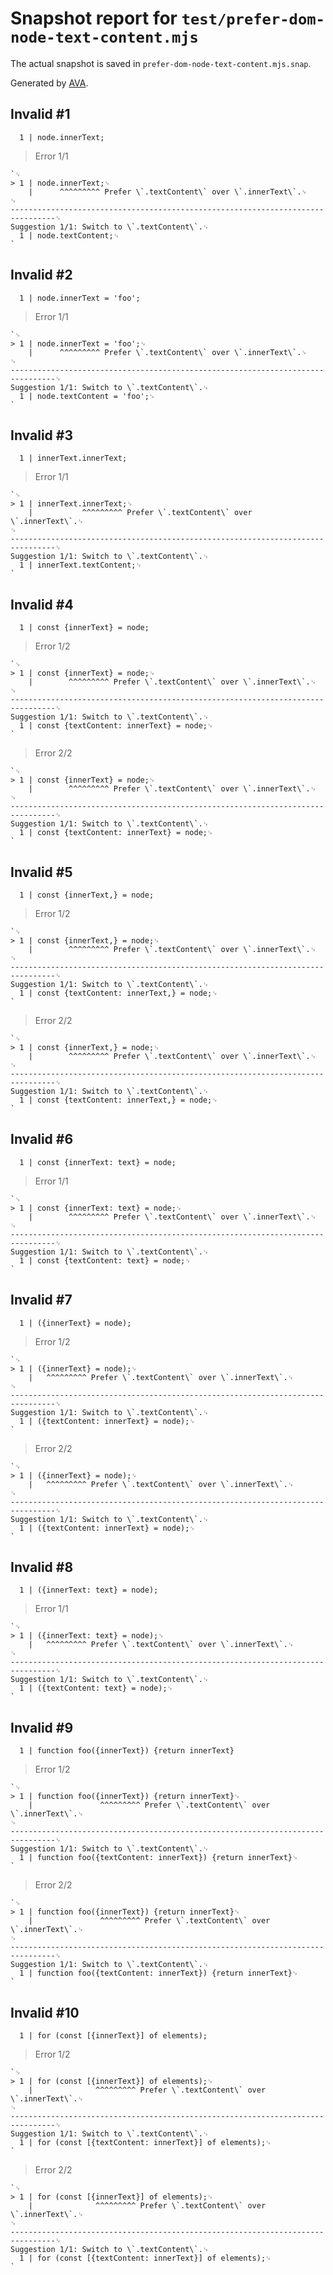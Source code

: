 # Snapshot report for `test/prefer-dom-node-text-content.mjs`

The actual snapshot is saved in `prefer-dom-node-text-content.mjs.snap`.

Generated by [AVA](https://avajs.dev).

## Invalid #1
      1 | node.innerText;

> Error 1/1

    `␊
    > 1 | node.innerText;␊
        |      ^^^^^^^^^ Prefer \`.textContent\` over \`.innerText\`.␊
    ␊
    --------------------------------------------------------------------------------␊
    Suggestion 1/1: Switch to \`.textContent\`.␊
      1 | node.textContent;␊
    `

## Invalid #2
      1 | node.innerText = 'foo';

> Error 1/1

    `␊
    > 1 | node.innerText = 'foo';␊
        |      ^^^^^^^^^ Prefer \`.textContent\` over \`.innerText\`.␊
    ␊
    --------------------------------------------------------------------------------␊
    Suggestion 1/1: Switch to \`.textContent\`.␊
      1 | node.textContent = 'foo';␊
    `

## Invalid #3
      1 | innerText.innerText;

> Error 1/1

    `␊
    > 1 | innerText.innerText;␊
        |           ^^^^^^^^^ Prefer \`.textContent\` over \`.innerText\`.␊
    ␊
    --------------------------------------------------------------------------------␊
    Suggestion 1/1: Switch to \`.textContent\`.␊
      1 | innerText.textContent;␊
    `

## Invalid #4
      1 | const {innerText} = node;

> Error 1/2

    `␊
    > 1 | const {innerText} = node;␊
        |        ^^^^^^^^^ Prefer \`.textContent\` over \`.innerText\`.␊
    ␊
    --------------------------------------------------------------------------------␊
    Suggestion 1/1: Switch to \`.textContent\`.␊
      1 | const {textContent: innerText} = node;␊
    `

> Error 2/2

    `␊
    > 1 | const {innerText} = node;␊
        |        ^^^^^^^^^ Prefer \`.textContent\` over \`.innerText\`.␊
    ␊
    --------------------------------------------------------------------------------␊
    Suggestion 1/1: Switch to \`.textContent\`.␊
      1 | const {textContent: innerText} = node;␊
    `

## Invalid #5
      1 | const {innerText,} = node;

> Error 1/2

    `␊
    > 1 | const {innerText,} = node;␊
        |        ^^^^^^^^^ Prefer \`.textContent\` over \`.innerText\`.␊
    ␊
    --------------------------------------------------------------------------------␊
    Suggestion 1/1: Switch to \`.textContent\`.␊
      1 | const {textContent: innerText,} = node;␊
    `

> Error 2/2

    `␊
    > 1 | const {innerText,} = node;␊
        |        ^^^^^^^^^ Prefer \`.textContent\` over \`.innerText\`.␊
    ␊
    --------------------------------------------------------------------------------␊
    Suggestion 1/1: Switch to \`.textContent\`.␊
      1 | const {textContent: innerText,} = node;␊
    `

## Invalid #6
      1 | const {innerText: text} = node;

> Error 1/1

    `␊
    > 1 | const {innerText: text} = node;␊
        |        ^^^^^^^^^ Prefer \`.textContent\` over \`.innerText\`.␊
    ␊
    --------------------------------------------------------------------------------␊
    Suggestion 1/1: Switch to \`.textContent\`.␊
      1 | const {textContent: text} = node;␊
    `

## Invalid #7
      1 | ({innerText} = node);

> Error 1/2

    `␊
    > 1 | ({innerText} = node);␊
        |   ^^^^^^^^^ Prefer \`.textContent\` over \`.innerText\`.␊
    ␊
    --------------------------------------------------------------------------------␊
    Suggestion 1/1: Switch to \`.textContent\`.␊
      1 | ({textContent: innerText} = node);␊
    `

> Error 2/2

    `␊
    > 1 | ({innerText} = node);␊
        |   ^^^^^^^^^ Prefer \`.textContent\` over \`.innerText\`.␊
    ␊
    --------------------------------------------------------------------------------␊
    Suggestion 1/1: Switch to \`.textContent\`.␊
      1 | ({textContent: innerText} = node);␊
    `

## Invalid #8
      1 | ({innerText: text} = node);

> Error 1/1

    `␊
    > 1 | ({innerText: text} = node);␊
        |   ^^^^^^^^^ Prefer \`.textContent\` over \`.innerText\`.␊
    ␊
    --------------------------------------------------------------------------------␊
    Suggestion 1/1: Switch to \`.textContent\`.␊
      1 | ({textContent: text} = node);␊
    `

## Invalid #9
      1 | function foo({innerText}) {return innerText}

> Error 1/2

    `␊
    > 1 | function foo({innerText}) {return innerText}␊
        |               ^^^^^^^^^ Prefer \`.textContent\` over \`.innerText\`.␊
    ␊
    --------------------------------------------------------------------------------␊
    Suggestion 1/1: Switch to \`.textContent\`.␊
      1 | function foo({textContent: innerText}) {return innerText}␊
    `

> Error 2/2

    `␊
    > 1 | function foo({innerText}) {return innerText}␊
        |               ^^^^^^^^^ Prefer \`.textContent\` over \`.innerText\`.␊
    ␊
    --------------------------------------------------------------------------------␊
    Suggestion 1/1: Switch to \`.textContent\`.␊
      1 | function foo({textContent: innerText}) {return innerText}␊
    `

## Invalid #10
      1 | for (const [{innerText}] of elements);

> Error 1/2

    `␊
    > 1 | for (const [{innerText}] of elements);␊
        |              ^^^^^^^^^ Prefer \`.textContent\` over \`.innerText\`.␊
    ␊
    --------------------------------------------------------------------------------␊
    Suggestion 1/1: Switch to \`.textContent\`.␊
      1 | for (const [{textContent: innerText}] of elements);␊
    `

> Error 2/2

    `␊
    > 1 | for (const [{innerText}] of elements);␊
        |              ^^^^^^^^^ Prefer \`.textContent\` over \`.innerText\`.␊
    ␊
    --------------------------------------------------------------------------------␊
    Suggestion 1/1: Switch to \`.textContent\`.␊
      1 | for (const [{textContent: innerText}] of elements);␊
    `
